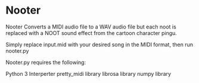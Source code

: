# Nooter
Nooter Converts a MIDI audio file to a WAV audio file but each noot is replaced with a NOOT sound effect from the cartoon character pingu.

Simply replace input.mid with your desired song in the MIDI format, then run nooter.py

Nooter.py requires the following:

Python 3 Interperter
pretty_midi library
librosa library
numpy library



